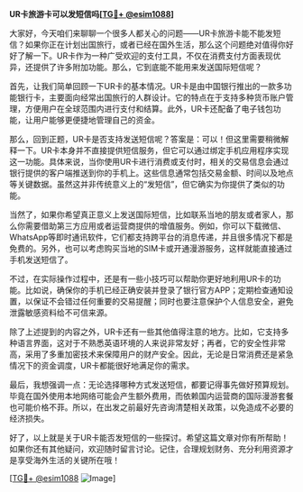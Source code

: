 **UR卡旅游卡可以发短信吗[[TG💪+ @esim1088](https://t.me/s/esim1088)]**

大家好，今天咱们来聊聊一个很多人都关心的问题——UR卡旅游卡能不能发短信？如果你正在计划出国旅行，或者已经在国外生活，那么这个问题绝对值得你好好了解一下。UR卡作为一种广受欢迎的支付工具，不仅在消费支付方面表现优异，还提供了许多附加功能。那么，它到底能不能用来发送国际短信呢？

首先，让我们简单回顾一下UR卡的基本情况。UR卡是由中国银行推出的一款多功能银行卡，主要面向经常出国旅行的人群设计。它的特点在于支持多种货币账户管理，方便用户在全球范围内进行支付和结算。此外，UR卡还配备了电子钱包功能，让用户能够更便捷地管理自己的资金。

那么，回到正题，UR卡是否支持发送短信呢？答案是：可以！但这里需要稍微解释一下。UR卡本身并不直接提供短信服务，但它可以通过绑定手机应用程序实现这一功能。具体来说，当你使用UR卡进行消费或支付时，相关的交易信息会通过银行提供的客户端推送到你的手机上。这些信息通常包括交易金额、时间以及地点等关键数据。虽然这并非传统意义上的“发短信”，但它确实为你提供了类似的功能。

当然了，如果你希望真正意义上发送国际短信，比如联系当地的朋友或者家人，那么你需要借助第三方应用或者运营商提供的增值服务。例如，你可以下载微信、WhatsApp等即时通讯软件，它们都支持跨平台的消息传递，并且很多情况下都是免费的。另外，也可以考虑购买当地的SIM卡或开通漫游服务，这样就能直接通过手机发送短信了。

不过，在实际操作过程中，还是有一些小技巧可以帮助你更好地利用UR卡的功能。比如说，确保你的手机已经正确安装并登录了银行官方APP；定期检查通知设置，以保证不会错过任何重要的交易提醒；同时也要注意保护个人信息安全，避免泄露敏感资料给不可信来源。

除了上述提到的内容之外，UR卡还有一些其他值得注意的地方。比如，它支持多种语言界面，这对于不熟悉英语环境的人来说非常友好；再者，它的安全性非常高，采用了多重加密技术来保障用户的财产安全。因此，无论是日常消费还是紧急情况下的资金调度，UR卡都能很好地满足你的需求。

最后，我想强调一点：无论选择哪种方式发送短信，都要记得事先做好预算规划。毕竟在国外使用本地网络可能会产生额外费用，而依赖国内运营商的国际漫游套餐也可能价格不菲。所以，在出发之前最好先咨询清楚相关政策，以免造成不必要的经济损失。

好了，以上就是关于UR卡能否发短信的一些探讨。希望这篇文章对你有所帮助！如果你还有其他疑问，欢迎随时留言讨论。记住，合理规划财务、充分利用资源才是享受海外生活的关键所在哦！

[[TG💪+ @esim1088](https://t.me/s/esim1088) ![Image](https://i.postimg.cc/4NQfJmqS/Snipaste-2025-05-13-00-14-12.png)]